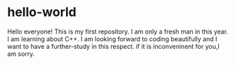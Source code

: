 # hello-world
Hello everyone!
This is my first repository.
I am only a fresh man in this year.
I am learning about C++.
I am looking forward to coding beautifully and I want to have a further-study in this respect.
if it is inconveninent for you,I am sorry.
